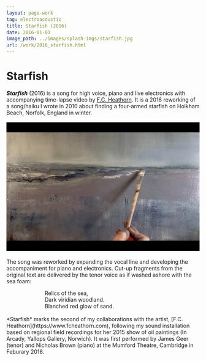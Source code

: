 ```yaml
---
layout: page-work
tag: electroacoustic
title: Starfish (2016)
date: 2016-01-01
image_path: ../images/splash-imgs/starfish.jpg
url: /work/2016_starfish.html
---
```

# Starfish

_**Starfish**_ (2016) is a song for high voice, piano and live electronics with accompanying time-lapse video by [F.C. Heathorn](https://fcheathorn.com/). It is a 2016 reworking of a song/haiku I wrote in 2010 about finding a four-armed starfish on Holkham Beach, Norfolk, England in winter.
<br><br>
![](../images/starfish/starfish1.jpg)
<br><br>
The song was reworked by expanding the vocal line and developing the accompaniment for piano and electronics. Cut-up fragments from the original text are delivered by the tenor voice as if washed ashore with the sea foam:

<div style="margin-left: 100px;"> Relics of the sea,<br>Dark viridian woodland.<br>Blanched red glow of sand.</div>
<br> 
*Starfish* marks the second of my collaborations with the artist, [F.C. Heathorn](https://www.fcheathorn.com), following my sound installation based on regional field recordings for her 2015 show of oil paintings (In Arcady, Yallops Gallery, Norwich). It was first performed by James Geer (tenor) and Nicholas Brown (piano) at the Mumford Theatre, Cambridge in Feburary 2016.

